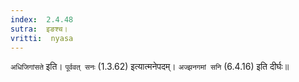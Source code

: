 ```yaml
---
index:  2.4.48
sutra:  इङश्च।
vritti:  nyasa
---
```


`अधिजिगांसते` इति। `पूर्ववत् सनः` (1.3.62) इत्यात्मनेपदम्। `अज्झनगमां सनि` (6.4.16) इति दीर्घः॥
